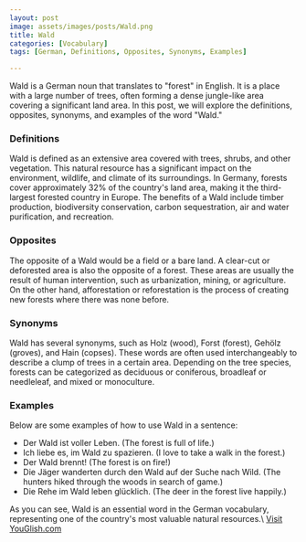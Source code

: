 ```yaml
---
layout: post
image: assets/images/posts/Wald.png
title: Wald
categories: [Vocabulary]
tags: [German, Definitions, Opposites, Synonyms, Examples]

---
```


Wald is a German noun that translates to "forest" in English. It is a place with a large number of trees, often forming a dense jungle-like area covering a significant land area. In this post, we will explore the definitions, opposites, synonyms, and examples of the word "Wald."

### Definitions

Wald is defined as an extensive area covered with trees, shrubs, and other vegetation. This natural resource has a significant impact on the environment, wildlife, and climate of its surroundings. In Germany, forests cover approximately 32% of the country's land area, making it the third-largest forested country in Europe. The benefits of a Wald include timber production, biodiversity conservation, carbon sequestration, air and water purification, and recreation.

### Opposites

The opposite of a Wald would be a field or a bare land. A clear-cut or deforested area is also the opposite of a forest. These areas are usually the result of human intervention, such as urbanization, mining, or agriculture. On the other hand, afforestation or reforestation is the process of creating new forests where there was none before.

### Synonyms

Wald has several synonyms, such as Holz (wood), Forst (forest), Gehölz (groves), and Hain (copses). These words are often used interchangeably to describe a clump of trees in a certain area. Depending on the tree species, forests can be categorized as deciduous or coniferous, broadleaf or needleleaf, and mixed or monoculture.

### Examples

Below are some examples of how to use Wald in a sentence:

- Der Wald ist voller Leben. (The forest is full of life.)
- Ich liebe es, im Wald zu spazieren. (I love to take a walk in the forest.)
- Der Wald brennt! (The forest is on fire!)
- Die Jäger wanderten durch den Wald auf der Suche nach Wild. (The hunters hiked through the woods in search of game.)
- Die Rehe im Wald leben glücklich. (The deer in the forest live happily.)

As you can see, Wald is an essential word in the German vocabulary, representing one of the country's most valuable natural resources.\ <a id="yg-widget-0" class="youglish-widget" data-query="Wald" data-lang="german" data-components="8412" data-auto-start="0" data-bkg-color="theme_light" data-title="How%20to%20pronounce%20Wald%20in%20German"  rel="nofollow" href="https://youglish.com">Visit YouGlish.com</a><script async src="https://youglish.com/public/emb/widget.js" charset="utf-8"></script>